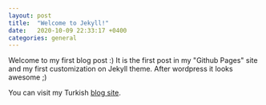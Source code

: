 ```yaml
---
layout: post
title:  "Welcome to Jekyll!"
date:   2020-10-09 22:33:17 +0400
categories: general
---
```

Welcome to my first blog post :)
It is the first post in my "Github Pages" site and my first customization on Jekyll theme.
After wordpress it looks awesome ;)

You can visit my Turkish [blog site][blog_site].

[blog_site]: https://www.anarsamadov.net
